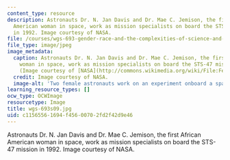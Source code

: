 ```yaml
---
content_type: resource
description: Astronauts Dr. N. Jan Davis and Dr. Mae C. Jemison, the first African
  American woman in space, work as mission specialists on board the STS-47 mission
  in 1992. Image courtesy of NASA.
file: /courses/wgs-693-gender-race-and-the-complexities-of-science-and-technology-a-problem-based-learning-experiment-spring-2009/c11565561694f45600702fd2f42d9e46_wgs-693s09.jpg
file_type: image/jpeg
image_metadata:
  caption: Astronauts Dr. N. Jan Davis and Dr. Mae C. Jemison, the first African American
    woman in space, work as mission specialists on board the STS-47 mission in 1992.
    (Image courtesy of [NASA](http://commons.wikimedia.org/wiki/File:Female_Astronauts_-_GPN-2004-00023.jpg).)
  credit: Image courtesy of NASA.
  image-alt: 'Two female astronauts work on an experiment onboard a space shuttle. '
learning_resource_types: []
ocw_type: OCWImage
resourcetype: Image
title: wgs-693s09.jpg
uid: c1156556-1694-f456-0070-2fd2f42d9e46
---
```

Astronauts Dr. N. Jan Davis and Dr. Mae C. Jemison, the first African American woman in space, work as mission specialists on board the STS-47 mission in 1992. Image courtesy of NASA.

